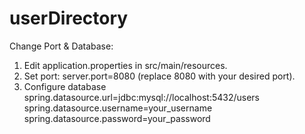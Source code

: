 # userDirectory
Change Port & Database:

1. Edit application.properties in src/main/resources.
2. Set port: server.port=8080 (replace 8080 with your desired port).
3. Configure database
  spring.datasource.url=jdbc:mysql://localhost:5432/users
  spring.datasource.username=your_username
  spring.datasource.password=your_password
